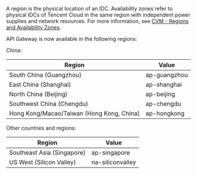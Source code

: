A region is the physical location of an IDC. Availability zones refer to physical IDCs of Tencent Cloud in the same region with independent power supplies and network resources. For more information, see [CVM - Regions and Availability Zones](https://intl.cloud.tencent.com/document/product/213/6091).

API Gateway is now available in the following regions: 

China:
 
| Region | Value | 
|---------|---------|
| South China (Guangzhou) | ap-guangzhou | 
| East China (Shanghai) | ap-shanghai |
| North China (Beijing) | ap-beijing |
| Southwest China (Chengdu) | ap-chengdu |
| Hong Kong/Macao/Taiwan (Hong Kong, China) | ap-hongkong |

Other countries and regions:

| Region | Value | 
|---------|---------|
| Southeast Asia (Singapore) | ap-singapore | 
| US West (Silicon Valley) | na-siliconvalley|




